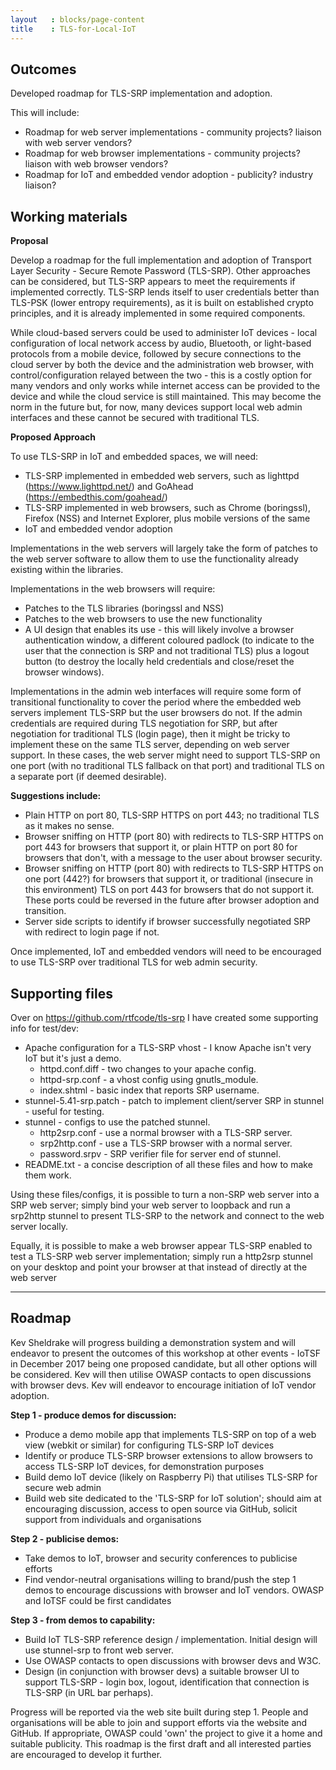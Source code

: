 ```yaml
---
layout   : blocks/page-content
title    : TLS-for-Local-IoT
---
```


## Outcomes

Developed roadmap for TLS-SRP implementation and adoption.

This will include:
- Roadmap for web server implementations - community projects? liaison with web server vendors?
- Roadmap for web browser implementations - community projects? liaison with web browser vendors?
- Roadmap for IoT and embedded vendor adoption - publicity? industry liaison?

## Working materials

**Proposal**

Develop a roadmap for the full implementation and adoption of Transport Layer Security - Secure Remote Password (TLS-SRP).  Other approaches can be considered, but TLS-SRP appears to meet the requirements if implemented correctly. TLS-SRP lends itself to user credentials better than TLS-PSK (lower entropy requirements), as it is built on established crypto principles, and it is already implemented in some required components.

While cloud-based servers could be used to administer IoT devices - local configuration of local network access by audio, Bluetooth, or light-based protocols from a mobile device, followed by secure connections to the cloud server by both the device and the administration web browser, with control/configuration relayed between the two - this is a costly option for many vendors and only works while internet access can be provided to the device and while the cloud service is still maintained.  This may become the norm in the future but, for now, many devices support local web admin interfaces and these cannot be secured with traditional TLS.

**Proposed Approach**

To use TLS-SRP in IoT and embedded spaces, we will need:

- TLS-SRP implemented in embedded web servers, such as lighttpd (https://www.lighttpd.net/) and GoAhead (https://embedthis.com/goahead/)
- TLS-SRP implemented in web browsers, such as Chrome (boringssl), Firefox (NSS) and Internet Explorer, plus mobile versions of the same
- IoT and embedded vendor adoption

Implementations in the web servers will largely take the form of patches to the web server software to allow them to use the functionality already existing within the libraries.

Implementations in the web browsers will require:

- Patches to the TLS libraries (boringssl and NSS)
- Patches to the web browsers to use the new functionality
- A UI design that enables its use - this will likely involve a browser authentication window, a different coloured padlock (to indicate to the user that the connection is SRP and not traditional TLS) plus a logout button (to destroy the locally held credentials and close/reset the browser windows).

Implementations in the admin web interfaces will require some form of transitional functionality to cover the period where the embedded web servers implement TLS-SRP but the user browsers do not.  If the admin credentials are required during TLS negotiation for SRP, but after negotiation for traditional TLS (login page), then it might be tricky to implement these on the same TLS server, depending on web server support.  In these cases, the web server might need to support TLS-SRP on one port (with no traditional TLS fallback on that port) and traditional TLS on a separate port (if deemed desirable).

**Suggestions include:**

- Plain HTTP on port 80, TLS-SRP HTTPS on port 443; no traditional TLS as it makes no sense.
- Browser sniffing on HTTP (port 80) with redirects to TLS-SRP HTTPS on port 443 for browsers that support it, or plain HTTP on port 80 for browsers that don't, with a message to the user about browser security.
- Browser sniffing on HTTP (port 80) with redirects to TLS-SRP HTTPS on one port (442?) for browsers that support it, or traditional (insecure in this environment) TLS on port 443 for browsers that do not support it.  These ports could be reversed in the future after browser adoption and transition.
- Server side scripts to identify if browser successfully negotiated SRP with redirect to login page if not.

Once implemented, IoT and embedded vendors will need to be encouraged to use TLS-SRP over traditional TLS for web admin security.

## Supporting files

Over on https://github.com/rtfcode/tls-srp I have created some supporting info for test/dev:
* Apache configuration for a TLS-SRP vhost - I know Apache isn't very IoT but it's just a demo.
  * httpd.conf.diff - two changes to your apache config.
  * httpd-srp.conf - a vhost config using gnutls_module.
  * index.shtml - basic index that reports SRP username.
* stunnel-5.41-srp.patch - patch to implement client/server SRP in stunnel - useful for testing.
* stunnel - configs to use the patched stunnel.
  * http2srp.conf - use a normal browser with a TLS-SRP server.
  * srp2http.conf - use a TLS-SRP browser with a normal server.
  * password.srpv - SRP verifier file for server end of stunnel.
* README.txt - a concise description of all these files and how to make them work.

Using these files/configs, it is possible to turn a non-SRP web server into a SRP web server; simply bind your web server to loopback and run a srp2http stunnel to present TLS-SRP to the network and connect to the web server locally.

Equally, it is possible to make a web browser appear TLS-SRP enabled to test a TLS-SRP web server implementation; simply run a http2srp stunnel on your desktop and point your browser at that instead of directly at the web server

 ---

## Roadmap

Kev Sheldrake will progress building a demonstration system and will endeavor to present the outcomes of this workshop at other events - IoTSF in December 2017 being one proposed candidate, but all other options will be considered.  Kev will then utilise OWASP contacts to open discussions with browser devs.  Kev will endeavor to encourage initiation of IoT vendor adoption.

**Step 1 - produce demos for discussion:**

  * Produce a demo mobile app that implements TLS-SRP on top of a web view (webkit or similar) for configuring TLS-SRP IoT devices
  * Identify or produce TLS-SRP browser extensions to allow browsers to access TLS-SRP IoT devices, for demonstration purposes
  * Build demo IoT device (likely on Raspberry Pi) that utilises TLS-SRP for secure web admin
  * Build web site dedicated to the 'TLS-SRP for IoT solution'; should aim at encouraging discussion, access to open source via GitHub, solicit support from individuals and organisations
  
**Step 2 - publicise demos:**

  * Take demos to IoT, browser and security conferences to publicise efforts
  * Find vendor-neutral organisations willing to brand/push the step 1 demos to encourage discussions with browser and IoT vendors.  OWASP and IoTSF could be first candidates
  
**Step 3 - from demos to capability:**

  * Build IoT TLS-SRP reference design / implementation.  Initial design will use stunnel-srp to front web server.
  * Use OWASP contacts to open discussions with browser devs and W3C.
  * Design (in conjunction with browser devs) a suitable browser UI to support TLS-SRP - login box, logout, identification that connection is TLS-SRP (in URL bar perhaps).

Progress will be reported via the web site built during step 1.  People and organisations will be able to join and support efforts via the website and GitHub.  If appropriate, OWASP could 'own' the project to give it a home and suitable publicity.  This roadmap is the first draft and all interested parties are encouraged to develop it further.

